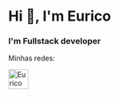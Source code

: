 <h1 align="rigth">Hi 👋, I'm Eurico</h1>
<h3 align="rigth">I'm Fullstack developer</h3>
  <p> Minhas redes:
      <p align="left">
        <a href="https://www.linkedin.com/in/eurico-magalh%C3%A3es-40561b122/" target="blank"><img align="center"
          src="https://cdn.jsdelivr.net/npm/simple-icons@3.0.1/icons/linkedin.svg" alt="Eurico Magalhães" height="40"
          width="40" /></a> &nbsp;&nbsp;
      </p>
      </p>


       
